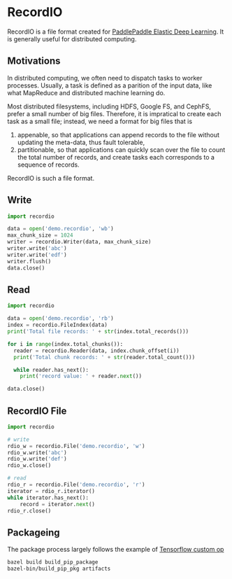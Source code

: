 # RecordIO

RecordIO is a file format created for [PaddlePaddle Elastic Deep Learning](https://kubernetes.io/blog/2017/12/paddle-paddle-fluid-elastic-learning/).  It is generally useful for distributed computing.

## Motivations

In distributed computing, we often need to dispatch tasks to worker processes.  Usually, a task is defined as a parition of the input data, like what MapReduce and distributed machine learning do.

Most distributed filesystems, including HDFS, Google FS, and CephFS, prefer a small number of big files.  Therefore, it is impratical to create each task as a small file; instead, we need a format for big files that is

1. appenable, so that applications can append records to the file without updating the meta-data, thus fault tolerable,
2. partitionable, so that applications can quickly scan over the file to count the total number of records, and create tasks each corresponds to a sequence of records.

RecordIO is such a file format.

## Write 

```python
import recordio

data = open('demo.recordio', 'wb')
max_chunk_size = 1024
writer = recordio.Writer(data, max_chunk_size)
writer.write('abc')
writer.write('edf')
writer.flush()
data.close()
```

## Read

```python
import recordio

data = open('demo.recordio', 'rb')   
index = recordio.FileIndex(data)
print('Total file records: ' + str(index.total_records()))

for i in range(index.total_chunks()):
  reader = recordio.Reader(data, index.chunk_offset(i))
  print('Total chunk records: ' + str(reader.total_count()))

  while reader.has_next():
    print('record value: ' + reader.next())

data.close()
```

## RecordIO File
```python
import recordio

# write
rdio_w = recordio.File('demo.recordio', 'w')
rdio_w.write('abc')
rdio_w.write('def')
rdio_w.close()

# read
rdio_r = recordio.File('demo.recordio', 'r')
iterator = rdio_r.iterator()       
while iterator.has_next():
    record = iterator.next()
rdio_r.close()
```

## Packageing
The package process largely follows the example of [Tensorflow custom op](https://github.com/tensorflow/custom-op)

```bash
bazel build build_pip_package
bazel-bin/build_pip_pkg artifacts
```
